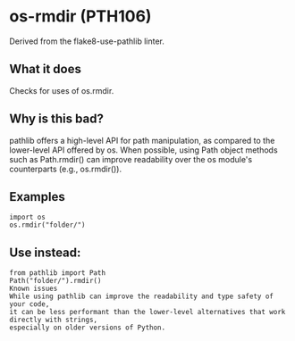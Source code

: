 # os-rmdir (PTH106)
Derived from the flake8-use-pathlib linter.
## What it does
Checks for uses of os.rmdir.
## Why is this bad?
pathlib offers a high-level API for path manipulation, as compared to
the lower-level API offered by os. When possible, using Path object
methods such as Path.rmdir() can improve readability over the os
module's counterparts (e.g., os.rmdir()).
## Examples
```
import os
os.rmdir("folder/")
```
## Use instead:
```
from pathlib import Path
Path("folder/").rmdir()
Known issues
While using pathlib can improve the readability and type safety of your code,
it can be less performant than the lower-level alternatives that work directly with strings,
especially on older versions of Python.
```
